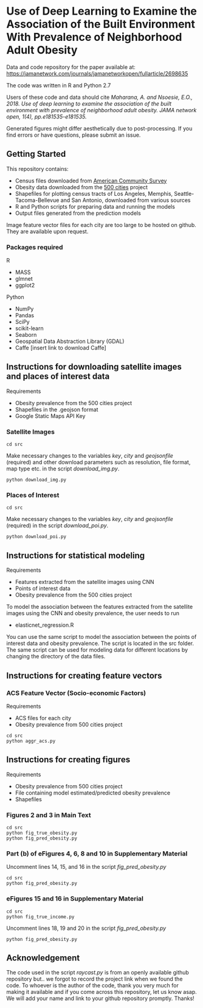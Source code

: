 # Use of Deep Learning to Examine the Association of the Built Environment With Prevalence of Neighborhood Adult Obesity

Data and code repository for the paper available at: https://jamanetwork.com/journals/jamanetworkopen/fullarticle/2698635

The code was written in R and Python 2.7

Users of these code and data should cite *Maharana, A. and Nsoesie, E.O., 2018. Use of deep learning to examine the association of the built environment with prevalence of neighborhood adult obesity. JAMA network open, 1(4), pp.e181535-e181535.* 

Generated figures might differ aesthetically due to post-processing. If you find errors or have questions, please submit an issue.

## Getting Started

This repository contains:
* Census files downloaded from [American Community Survey](https://www.census.gov/programs-surveys/acs)
* Obesity data downloaded from the [500 cities](https://www.cdc.gov/500cities/index.htm) project
* Shapefiles for plotting census tracts of Los Angeles, Memphis, Seattle-Tacoma-Bellevue and San Antonio, downloaded from various sources
* R and Python scripts for preparing data and running the models
* Output files generated from the prediction models

Image feature vector files for each city are too large to be hosted on github. They are available upon request.

### Packages required
R
* MASS
* glmnet
* ggplot2


Python 
* NumPy
* Pandas
* SciPy
* scikit-learn
* Seaborn
* Geospatial Data Abstraction Library (GDAL)
* Caffe  [insert link to download Caffe]



## Instructions for downloading satellite images and places of interest data

Requirements
* Obesity prevalence from the 500 cities project
* Shapefiles in the .geojson format
* Google Static Maps API Key

### Satellite Images
```
cd src
```
Make necessary changes to the variables *key*, *city* and *geojsonfile* (required) and other download parameters such as resolution, file format, map type etc. in the script *download_img.py*.
```
python download_img.py
```

### Places of Interest
```
cd src
```
Make necessary changes to the variables *key*, *city* and *geojsonfile* (required) in the script *download_poi.py*.
```
python download_poi.py
```

## Instructions for statistical modeling

Requirements

* Features extracted from the satellite images using CNN
* Points of interest data
* Obesity prevalence from the 500 cities project

To model the association between the features extracted from the satellite images using the CNN and obesity prevalence, the user needs to run

* elasticnet_regression.R

You can use the same script to model the association between the points of interest data and obesity prevalence. The script is located in the src folder. The same script can be used for modeling data for different locations by changing the directory of the data files.

## Instructions for creating feature vectors

### ACS Feature Vector (Socio-economic Factors)

Requirements

* ACS files for each city
* Obesity prevalence from 500 cities project

```
cd src
python aggr_acs.py
```

## Instructions for creating figures 

Requirements

* Obesity prevalence from 500 cities project
* File containing model estimated/predicted obesity prevalence 
* Shapefiles 


### Figures 2 and 3 in Main Text

```
cd src
python fig_true_obesity.py
python fig_pred_obesity.py
```

### Part (b) of eFigures 4, 6, 8 and 10 in Supplementary Material 

Uncomment lines 14, 15, and 16 in the script *fig_pred_obesity.py*
```
cd src
python fig_pred_obesity.py
```

### eFigures 15 and 16 in Supplementary Material 

```
cd src
python fig_true_income.py
```
Uncomment lines 18, 19 and 20 in the script *fig_pred_obesity.py*
```
python fig_pred_obesity.py
```

## Acknowledgement
The code used in the script *raycast.py* is from an openly available github repository but.. we forgot to record the project link when we found the code. To whoever is the author of the code, thank you very much for making it available and if you come across this repository, let us know asap. We will add your name and link to your github repository promptly. Thanks!
